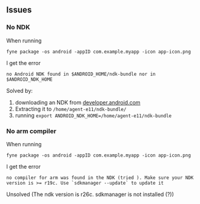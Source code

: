 ## Issues

### No NDK

When running

```
fyne package -os android -appID com.example.myapp -icon app-icon.png
```

I get the error

```
no Android NDK found in $ANDROID_HOME/ndk-bundle nor in $ANDROID_NDK_HOME
```

Solved by:
1. downloading an NDK from [developer.android.com](https://developer.android.com/ndk/downloads)
2. Extracting it to `/home/agent-e11/ndk-bundle/`
3. running `export ANDROID_NDK_HOME=/home/agent-e11/ndk-bundle`

### No arm compiler

When running 

```
fyne package -os android -appID com.example.myapp -icon app-icon.png
```

I get the error

```
no compiler for arm was found in the NDK (tried ). Make sure your NDK version is >= r19c. Use `sdkmanager --update` to update it
```

Unsolved (The ndk version is r26c. sdkmanager is not installed (?))
